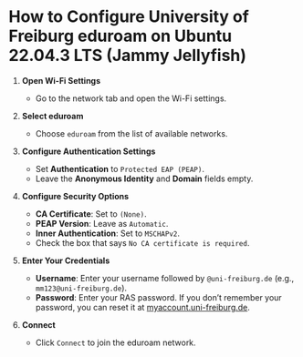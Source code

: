 # How to Configure University of Freiburg eduroam on Ubuntu 22.04.3 LTS (Jammy Jellyfish)

1. **Open Wi-Fi Settings**
   - Go to the network tab and open the Wi-Fi settings.

2. **Select eduroam**
   - Choose `eduroam` from the list of available networks.

3. **Configure Authentication Settings**
   - Set **Authentication** to `Protected EAP (PEAP)`.
   - Leave the **Anonymous Identity** and **Domain** fields empty.

4. **Configure Security Options**
   - **CA Certificate**: Set to `(None)`.
   - **PEAP Version**: Leave as `Automatic`.
   - **Inner Authentication**: Set to `MSCHAPv2`.
   - Check the box that says `No CA certificate is required`.

5. **Enter Your Credentials**
   - **Username**: Enter your username followed by `@uni-freiburg.de` (e.g., `mm123@uni-freiburg.de`).
   - **Password**: Enter your RAS password. If you don’t remember your password, you can reset it at [myaccount.uni-freiburg.de](https://myaccount.uni-freiburg.de/).

6. **Connect**
   - Click `Connect` to join the eduroam network.

